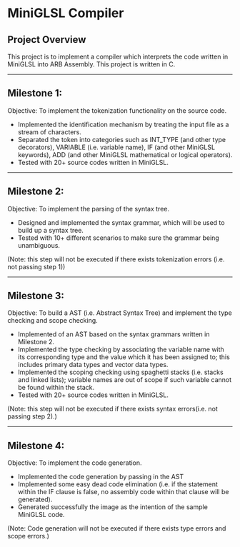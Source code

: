 # MiniGLSL Compiler

## Project Overview
This project is to implement a compiler which interprets the code written in MiniGLSL into ARB Assembly. This project is written in C.


***
## Milestone 1:
Objective: To implement the tokenization functionality on the source code.
* Implemented the identification mechanism by treating the input file as a stream of characters.
* Separated the token into categories such as INT_TYPE (and other type decorators), VARIABLE (i.e. variable name), IF (and other MiniGLSL keywords), ADD (and other MiniGLSL mathematical or logical operators).
* Tested with 20+ source codes written in MiniGLSL.

***
## Milestone 2:
Objective: To implement the parsing of the syntax tree.
* Designed and implemented the syntax grammar, which will be used to build up a syntax tree.
* Tested with 10+ different scenarios to make sure the grammar being unambiguous.

(Note: this step will not be executed if there exists tokenization errors (i.e. not passing step 1))

***
## Milestone 3:
Objective: To build a AST (i.e. Abstract Syntax Tree) and implement the type checking and scope checking.
* Implemented of an AST based on the syntax grammars written in Milestone 2.
* Implemented the type checking by associating the variable name with its corresponding type and the value which it has been assigned to; this includes primary data types and vector data types.
* Implemented the scoping checking using spaghetti stacks (i.e. stacks and linked lists); variable names are out of scope if such variable cannot be found within the stack.
* Tested with 20+ source codes written in MiniGLSL.

(Note: this step will not be executed if there exists syntax errors(i.e. not passing step 2).)

***
## Milestone 4:
Objective: To implement the code generation.
* Implemented the code generation by passing in the AST
* Implemented some easy dead code elimination (i.e. if the statement within the IF clause is false, no assembly code within that clause will be generated).
* Generated successfully the image as the intention of the sample MiniGLSL code.

(Note: Code generation will not be executed if there exists type errors and scope errors.)




